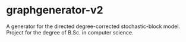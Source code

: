 # graphgenerator-v2
A generator for the directed degree-corrected stochastic-block model. Project for the degree of B.Sc. in computer science.
